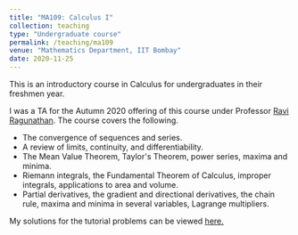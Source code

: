 ```yaml
---
title: "MA109: Calculus I"
collection: teaching
type: "Undergraduate course"
permalink: /teaching/ma109
venue: "Mathematics Department, IIT Bombay"
date: 2020-11-25
---
```


This is an introductory course in Calculus for undergraduates in their freshmen year. 

I was a TA for the Autumn 2020 offering of this course under Professor [Ravi Ragunathan](http://www.math.iitb.ac.in/~ravir/). The course covers the following. 

* The convergence of sequences and series.
* A review of limits, continuity, and differentiability.
* The Mean Value Theorem, Taylor's Theorem, power series, maxima and minima.
* Riemann integrals, the Fundamental Theorem of Calculus, improper integrals, applications to area and volume. 
* Partial derivatives, the gradient and directional derivatives, the chain rule, maxima and minima in several variables, Lagrange multipliers. 

My solutions for the tutorial problems can be viewed <u><a href="https://ishankapnadak.github.io/files/ma109-tut-solutions.pdf">here.</a></u>